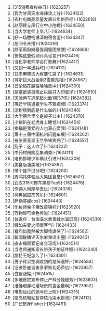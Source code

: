 
1. [315消费者权益日]-[1623257]
1. [我为甘肃天水麻辣烫上分]-[1624122]
1. [农村电商高质量发展五年新目标]-[1622618]
1. [赵丽颖与凤行空中小陀螺]-[1624550]
1. [当大学老师上早八]-[1624634]
1. [好一场酣畅淋漓的宿舍游]-[1624347]
1. [花间令开播]-[1624316]
1. [顾茉莉妈妈最强闺蜜团撑腰]-[1624666]
1. [警惕这些假测评真谣言]-[1624416]
1. [当化学老师学会打歌舞]-[1624417]
1. [又到一年送兵时]-[1624112]
1. [甘肃麻辣烫大叔要忙哭了]-[1624631]
1. [哥斯拉大战金刚2雪魔亮相]-[1624567]
1. [已沦陷在魔性哈哈歌中]-[1624300]
1. [胡塞武装将阻止以船只入印度洋]-[1624510]
1. [天津两车追尾起火致1死37伤]-[1624382]
1. [宿迁学院通报学生不雅视频]-[1623374]
1. [淀粉肠到底是什么做的]-[1624346]
1. [大学宿舍里全是被子公主]-[1624378]
1. [小猪趴在老虎身上睡觉]-[1624454]
1. [幸福是我爱的人也真心爱我]-[1624148]
1. [第十三届中国杭州问题车展]-[1624202]
1. [被张善亚吴玉兰争锋笑拥了]-[1624557]
1. [狗子：这人咋了]-[1624232]
1. [中药材网购乱象调查]-[1624111]
1. [电影排球少年确认引进]-[1624309]
1. [美食版凄美地]-[1624362]
1. [带个娃不过分吧]-[1624200]
1. [周鸿祎体验远大集团食堂]-[1624507]
1. [武汉315问题车黑榜Top5]-[1624476]
1. [作词人何厚华去世]-[1624338]
1. [柯冉回应杰苏尔]-[1624601]
1. [萨勒芬妮cos]-[1624443]
1. [化妆师兔子爆改童锦程]-[1623920]
1. [万物皆可金色传说]-[1624451]
1. [台退将：台海温水煮青蛙水温已高]-[1624339]
1. [假如夫妻之间很客气]-[1624433]
1. [看烈焰竟然被大脚怪虐哭了]-[1624562]
1. [新闻联播评天水麻辣烫出圈]-[1624043]
1. [直击福原爱记者会现场]-[1624514]
1. [当老师通知家长带孩子拍证件照]-[1624340]
1. [凯特王妃怎么了]-[1624301]
1. [男子称买空调收到的是保温杯]-[1624584]
1. [记者卧底调查多家知名奶茶店]-[1623957]
1. [白银涨幅]-[1624515]
1. [多地医院宣布停止产科分娩服务]-[1623803]
1. [谁懂魂穿动漫场景的含金量啊]-[1623952]
1. [电影灿烂的她今日上映]-[1624315]
1. [福岛核电站暂停核污染水排海]-[1624113]
1. [厂长怒斥Fisher]-[1624491]